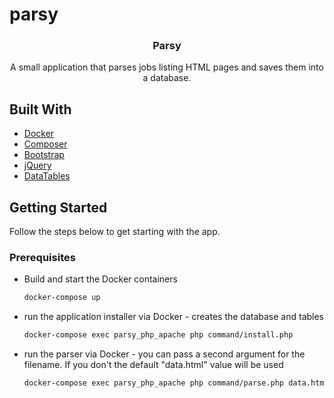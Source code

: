 # parsy

<div align="center">
  <h3 align="center">Parsy</h3>

  <p align="center">
    A small application that parses jobs listing HTML pages and saves them into a database.
  </p>
</div>

## Built With

* [Docker](https://www.docker.com/)
* [Composer](https://getcomposer.org/)
* [Bootstrap](https://getbootstrap.com)
* [jQuery](https://jquery.com)
* [DataTables](https://datatables.net/)

## Getting Started

Follow the steps below to get starting with the app.

### Prerequisites

* Build and start the Docker containers
  ```sh
  docker-compose up
  ```

* run the application installer via Docker - creates the database and tables
  ```sh
  docker-compose exec parsy_php_apache php command/install.php
  ```

* run the parser via Docker - you can pass a second argument for the filename. If you don't the default "data.html" value will be used
  ```sh
  docker-compose exec parsy_php_apache php command/parse.php data.html
  ```